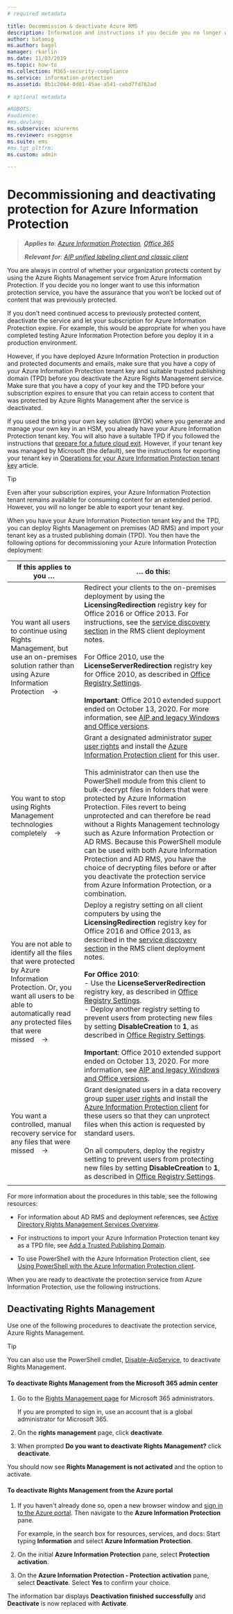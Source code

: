 ```yaml
---
# required metadata

title: Decommission & deactivate Azure RMS
description: Information and instructions if you decide you no longer want to use the cloud-based protection service from Azure Information Protection.
author: batamig
ms.author: bagol
manager: rkarlin
ms.date: 11/03/2019
ms.topic: how-to
ms.collection: M365-security-compliance
ms.service: information-protection
ms.assetid: 0b1c2064-0d01-45ae-a541-cebd7fd762ad

# optional metadata

#ROBOTS:
#audience:
#ms.devlang:
ms.subservice: azurerms
ms.reviewer: esaggese
ms.suite: ems
#ms.tgt_pltfrm:
ms.custom: admin

---
```


# Decommissioning and deactivating protection for Azure Information Protection

>***Applies to**: [Azure Information Protection](https://azure.microsoft.com/pricing/details/information-protection), [Office 365](https://download.microsoft.com/download/E/C/F/ECF42E71-4EC0-48FF-AA00-577AC14D5B5C/Azure_Information_Protection_licensing_datasheet_EN-US.pdf)*
>
>***Relevant for**: [AIP unified labeling client and classic client](faqs.md#whats-the-difference-between-the-azure-information-protection-classic-and-unified-labeling-clients)*

You are always in control of whether your organization protects content by using the Azure Rights Management service from Azure Information Protection. If you decide you no longer want to use this information protection service, you have the assurance that you won’t be locked out of content that was previously protected.

If you don’t need continued access to previously protected content, deactivate the service and let your subscription for Azure Information Protection expire. For example, this would be appropriate for when you have completed testing Azure Information Protection before you deploy it in a production environment.

However, if you have deployed Azure Information Protection in production and protected documents and emails, make sure that you have a copy of your Azure Information Protection tenant key and suitable trusted publishing domain (TPD) before you deactivate the Azure Rights Management service. Make sure that you have a copy of your key and the TPD before your subscription expires to ensure that you can retain access to content that was protected by Azure Rights Management after the service is deactivated. 

If you used the bring your own key solution (BYOK) where you generate and manage your own key in an HSM, you already have your Azure Information Protection tenant key. You will also have a suitable TPD if you followed the instructions that [prepare for a future cloud exit](https://techcommunity.microsoft.com/t5/Azure-Information-Protection/How-to-prepare-an-Azure-Information-Protection-Cloud-Exit-plan/ba-p/382631). However, if your tenant key was managed by Microsoft (the default), see the instructions for exporting your tenant key in [Operations for your Azure Information Protection tenant key](operations-tenant-key.md) article.

> [!TIP]
> Even after your subscription expires, your Azure Information Protection tenant remains available for consuming content for an extended period. However, you will no longer be able to export your tenant key.

When you have your Azure Information Protection tenant key and the TPD, you can deploy Rights Management on premises (AD RMS) and import your tenant key as a trusted publishing domain (TPD). You then have the following options for decommissioning your Azure Information Protection deployment:

|If this applies to you …|… do this:|
|----------------------------|--------------|
|You want all users to continue using Rights Management, but use an on-premises solution rather than using Azure Information Protection    →|Redirect your clients to the on-premises deployment by using the **LicensingRedirection** registry key for Office 2016 or Office 2013. For instructions, see the [service discovery section](./rms-client/client-deployment-notes.md) in the RMS client deployment notes. <br><br>For Office 2010, use the **LicenseServerRedirection** registry key for Office 2010, as described in [Office Registry Settings](/previous-versions/windows/it-pro/windows-server-2008-R2-and-2008/dd772637(v=ws.10)). <br><br>**Important**: Office 2010 extended support ended on October 13, 2020. For more information, see [AIP and legacy Windows and Office versions](known-issues.md#aip-and-legacy-windows-and-office-versions).|
|You want to stop using Rights Management technologies completely    →|Grant a designated administrator [super user rights](configure-super-users.md) and install the [Azure Information Protection client](./rms-client/client-admin-guide-install.md) for this user.<br /><br />This administrator can then use the PowerShell module from this client to bulk-decrypt files in folders that were protected by Azure Information Protection. Files revert to being unprotected and can therefore be read without a Rights Management technology such as Azure Information Protection or AD RMS. Because this PowerShell module can be used with both Azure Information Protection and AD RMS, you have the choice of decrypting files before or after you deactivate the protection service from Azure Information Protection, or a combination.|
|You are not able to identify all the files that were protected by Azure Information Protection. Or, you want all users to be able to automatically read any protected files that were missed    →|Deploy a registry setting on all client computers by using the **LicensingRedirection** registry key for Office 2016 and Office 2013, as described in the [service discovery section](./rms-client/client-deployment-notes.md) in the RMS client deployment notes. <br><br>**For Office 2010**: <br>- Use the **LicenseServerRedirection** registry key, as described in [Office Registry Settings](/previous-versions/windows/it-pro/windows-server-2008-R2-and-2008/dd772637(v=ws.10)). <br>- Deploy another registry setting to prevent users from protecting new files by setting **DisableCreation** to **1**, as described in [Office Registry Settings](/previous-versions/windows/it-pro/windows-server-2008-R2-and-2008/dd772637(v=ws.10)). <br><br>**Important**: Office 2010 extended support ended on October 13, 2020. For more information, see [AIP and legacy Windows and Office versions](known-issues.md#aip-and-legacy-windows-and-office-versions).|
|You want a controlled, manual recovery service for any files that were missed    →|Grant designated users in a data recovery group [super user rights](configure-super-users.md) and install the [Azure Information Protection client](./rms-client/client-admin-guide-install.md) for these users so that they can unprotect files when this action is requested by standard users.<br /><br />On all computers, deploy the registry setting to prevent users from protecting new files by setting **DisableCreation** to **1**, as described in [Office Registry Settings](/previous-versions/windows/it-pro/windows-server-2008-R2-and-2008/dd772637(v=ws.10)).|
| | |

For more information about the procedures in this table, see the following resources:

- For information about AD RMS and deployment references, see [Active Directory Rights Management Services Overview](/previous-versions/windows/it-pro/windows-server-2012-R2-and-2012/hh831364(v=ws.11)).

- For instructions to import your Azure Information Protection tenant key as a TPD file, see [Add a Trusted Publishing Domain](/previous-versions/windows/it-pro/windows-server-2008-R2-and-2008/cc771460(v=ws.11)).

- To use PowerShell with the Azure Information Protection client, see [Using PowerShell with the Azure Information Protection client](./rms-client/client-admin-guide-powershell.md).

When you are ready to deactivate the protection service from Azure Information Protection, use the following instructions.

## Deactivating Rights Management
Use one of the following procedures to deactivate the protection service, Azure Rights Management.

> [!TIP]
> You can also use the PowerShell cmdlet, [Disable-AipService](/powershell/module/aipservice/disable-aipservice), to deactivate Rights Management.

#### To deactivate Rights Management from the Microsoft 365 admin center

1. Go to the [Rights Management page](https://account.activedirectory.windowsazure.com/RmsOnline/Manage.aspx) for Microsoft 365 administrators.
    
    If you are prompted to sign in, use an account that is a global administrator for Microsoft 365.

2. On the **rights management** page, click **deactivate**.

3.  When prompted **Do you want to deactivate Rights Management?** click **deactivate**.

You should now see **Rights Management is not activated** and the option to activate.

#### To deactivate Rights Management from the Azure portal

1. If you haven't already done so, open a new browser window and [sign in to the Azure portal](configure-policy.md#signing-in-to-the-azure-portal). Then navigate to the **Azure Information Protection** pane.

    For example, in the search box for resources, services, and docs: Start typing **Information** and select **Azure Information Protection**.

2. On the initial **Azure Information Protection** pane, select **Protection activation**. 

3.  On the **Azure Information Protection - Protection activation** pane, select **Deactivate**. Select **Yes** to confirm your choice.

The information bar displays **Deactivation finished successfully** and **Deactivate** is now replaced with **Activate**.